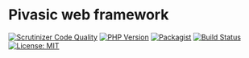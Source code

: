 # Pivasic web framework
[![Scrutinizer Code Quality](https://scrutinizer-ci.com/g/dspbee/pivasic/badges/quality-score.png?b=master)](https://scrutinizer-ci.com/g/dspbee/pivasic/?branch=master)
[![PHP Version](https://img.shields.io/badge/PHP-7.1-blue.svg)](http://php.net)
[![Packagist](https://img.shields.io/packagist/v/dspbee/pivasic.svg)](https://packagist.org/packages/dspbee/pivasic)
[![Build Status](https://scrutinizer-ci.com/g/dspbee/pivasic/badges/build.png?b=master)](https://scrutinizer-ci.com/g/dspbee/pivasic/build-status/master)
[![License: MIT](https://img.shields.io/badge/License-MIT-yellow.svg)](https://opensource.org/licenses/MIT)
